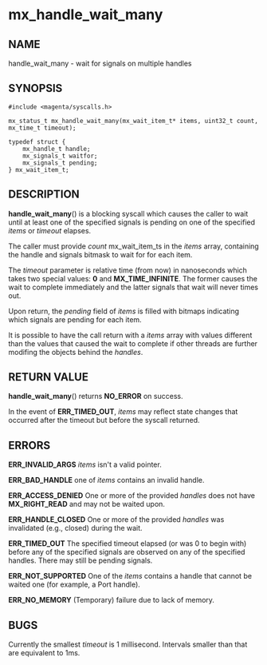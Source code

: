 # mx_handle_wait_many

## NAME

handle_wait_many - wait for signals on multiple handles

## SYNOPSIS

```
#include <magenta/syscalls.h>

mx_status_t mx_handle_wait_many(mx_wait_item_t* items, uint32_t count, mx_time_t timeout);

typedef struct {
    mx_handle_t handle;
    mx_signals_t waitfor;
    mx_signals_t pending;
} mx_wait_item_t;
```

## DESCRIPTION

**handle_wait_many**() is a blocking syscall which causes the caller to
wait until at least one of the specified signals is pending on one of
the specified *items* or *timeout* elapses.

The caller must provide *count* mx_wait_item_ts in the *items* array,
containing the handle and signals bitmask to wait for for each item.

The *timeout* parameter is relative time (from now) in nanoseconds which
takes two special values: **0** and **MX_TIME_INFINITE**. The former causes
the wait to complete immediately and the latter signals that wait will
never times out.

Upon return, the *pending* field of *items* is filled with bitmaps indicating
which signals are pending for each item.

It is possible to have the call return with a *items* array with values
different than the values that caused the wait to complete if other threads are
further modifing the objects behind the *handles*.

## RETURN VALUE

**handle_wait_many**() returns **NO_ERROR** on success.

In the event of **ERR_TIMED_OUT**, *items* may reflect state changes
that occurred after the timeout but before the syscall returned.

## ERRORS

**ERR_INVALID_ARGS**  *items* isn't a valid pointer.

**ERR_BAD_HANDLE**  one of *items* contains an invalid handle.

**ERR_ACCESS_DENIED**  One or more of the provided *handles* does not
have **MX_RIGHT_READ** and may not be waited upon.

**ERR_HANDLE_CLOSED**  One or more of the provided *handles* was invalidated
(e.g., closed) during the wait.

**ERR_TIMED_OUT**  The specified timeout elapsed (or was 0 to begin
with) before any of the specified signals are observed on any of the
specified handles. There may still be pending signals.

**ERR_NOT_SUPPORTED**  One of the *items* contains a handle that cannot
be waited one (for example, a Port handle).

**ERR_NO_MEMORY** (Temporary) failure due to lack of memory.

## BUGS

Currently the smallest *timeout* is 1 millisecond. Intervals smaller
than that are equivalent to 1ms.
